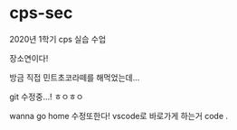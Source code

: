 # cps-sec
2020년 1학기 cps 실습 수업

장소연이다!

방금 직접 민트초코라떼를 해먹었는데...




git 수정중...!
ㅎㅇㅎㅇ

wanna go home
수정또한다! vscode로 바로가게 하는거 code .